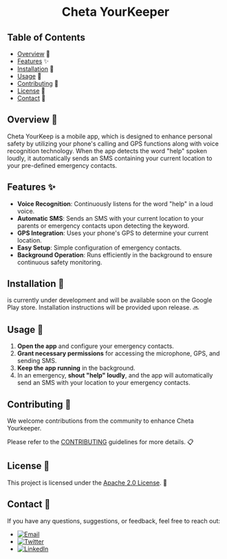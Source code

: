 <h1 align="center">Cheta YourKeeper</h1>

## Table of Contents

-   [Overview](#overview) 🚀
-   [Features](#features) ✨
-   [Installation](#installation) 🚧
-   [Usage](#usage) 📖
-   [Contributing](#contributing) 🤝
-   [License](#license) 📄
-   [Contact](#contact) 📧

## Overview 🚀

Cheta YourKeep is a mobile app, which is designed to enhance personal safety by utilizing your phone's calling and GPS functions along with voice recognition technology. When the app detects the word "help" spoken loudly, it automatically sends an SMS containing your current location to your pre-defined emergency contacts.

## Features ✨

- **Voice Recognition**: Continuously listens for the word "help" in a loud voice.
- **Automatic SMS**: Sends an SMS with your current location to your parents or emergency contacts upon detecting the keyword.
- **GPS Integration**: Uses your phone's GPS to determine your current location.
- **Easy Setup**: Simple configuration of emergency contacts.
- **Background Operation**: Runs efficiently in the background to ensure continuous safety monitoring.

## Installation 🚧
 is currently under development and will be available soon on the Google Play store. Installation instructions will be provided upon release. 🔜

## Usage 📖

1. **Open the app** and configure your emergency contacts.
2. **Grant necessary permissions** for accessing the microphone, GPS, and sending SMS.
3. **Keep the app running** in the background.
4. In an emergency, **shout "help" loudly**, and the app will automatically send an SMS with your location to your emergency contacts.

## Contributing 🤝

We welcome contributions from the community to enhance Cheta Yourkeeper.

Please refer to the [CONTRIBUTING](.github/docs/CONTRIBUTING.md) guidelines for more details. 📋

## License 📄

This project is licensed under the [Apache 2.0 License](./LICENSE). 🔐

## Contact 📧
If you have any questions, suggestions, or feedback, feel free to reach out:

-   [![Email](https://img.shields.io/badge/Email-contact.porwalshreya@gmail.com-red?logo=gmail&logoColor=white)](mailto:contact.porwalshreya@gmail.com)
-   [![Twitter](https://img.shields.io/badge/Twitter-@IamShreyaPorwal-blue?logo=twitter&logoColor=white)](https://twitter.com/IamShreyaPorwal)
-   [![LinkedIn](https://img.shields.io/badge/LinkedIn-@porwalshreya-blue?logo=linkedin&logoColor=white)](https://linkedin.com/in/porwalshreya)
